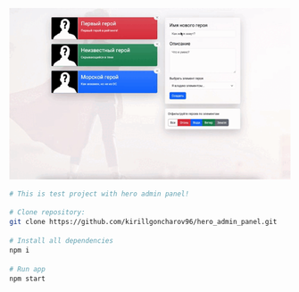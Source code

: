 
![demo](demo/demo_admin-panel.gif)

```bash
# This is test project with hero admin panel!

# Clone repository:
git clone https://github.com/kirillgoncharov96/hero_admin_panel.git

# Install all dependencies
npm i

# Run app 
npm start
```